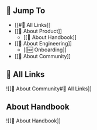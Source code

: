 ## 🔗 Jump To
- [[#🔗 All Links]]
- [[🎁 About Product]]
	- [[📕 About Handbook]]
- [[👷 About Engineering]]
	- [[🆕 Onboarding]]
- [[🥳 About Community]]

## 🔗 All Links
![[🥳 About Community#🔗 All Links]]

## About Handbook
![[📕 About Handbook]]